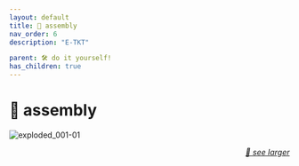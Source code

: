 ```yaml
---
layout: default
title: 🧩 assembly
nav_order: 6
description: "E-TKT"

parent: 🛠️ do it yourself!
has_children: true
---
```


# 🧩 **assembly**

![exploded_001-01](https://user-images.githubusercontent.com/15098003/193287088-7658ad85-a80c-46e2-8727-fc63980d32ed.png)

<p align="right"><a href="https://user-images.githubusercontent.com/15098003/193287088-7658ad85-a80c-46e2-8727-fc63980d32ed.png" target="_blank"><i>🔎 see larger</i></p>



